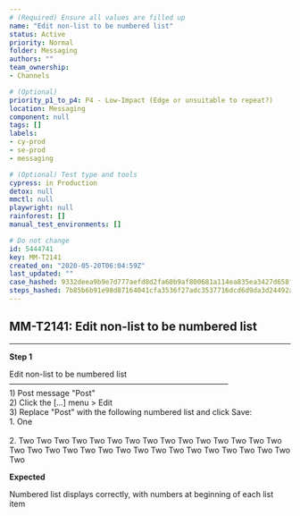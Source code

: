 ```yaml
---
# (Required) Ensure all values are filled up
name: "Edit non-list to be numbered list"
status: Active
priority: Normal
folder: Messaging
authors: ""
team_ownership: 
- Channels

# (Optional)
priority_p1_to_p4: P4 - Low-Impact (Edge or unsuitable to repeat?)
location: Messaging
component: null
tags: []
labels: 
- cy-prod
- se-prod
- messaging

# (Optional) Test type and tools
cypress: in Production
detox: null
mmctl: null
playwright: null
rainforest: []
manual_test_environments: []

# Do not change
id: 5444741
key: MM-T2141
created_on: "2020-05-20T06:04:59Z"
last_updated: ""
case_hashed: 9332deea9b9e7d777aefd8d2fa60b9af800681a114ea835ea3427d658f98068ab6d09c50310a73532a1d60816669edd6
steps_hashed: 7b85b6b91e98d87164041cfa3536f27adc3537716dcd6d9da3d24492adba138a1e1c9dd9f9e6ff506ebc8fc304a77beb
---
```


<!-- (Auto-generated) Based on frontmatter's "key" and "name" -->

## MM-T2141: Edit non-list to be numbered list

---

**Step 1**

Edit non-list to be numbered list\
————————————————————————————\
1\) Post message "Post"\
2\) Click the \[...] menu > Edit\
3\) Replace "Post" with the following numbered list and click Save:\
1\. One\
\
2\. Two Two Two Two Two Two Two Two Two Two Two Two Two Two Two Two Two Two Two Two Two Two Two Two Two Two Two Two Two Two Two Two

**Expected**

Numbered list displays correctly, with numbers at beginning of each list item
